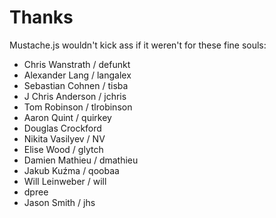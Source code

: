 # Thanks

Mustache.js wouldn't kick ass if it weren't for these fine souls:

 * Chris Wanstrath / defunkt
 * Alexander Lang / langalex
 * Sebastian Cohnen / tisba
 * J Chris Anderson / jchris
 * Tom Robinson / tlrobinson
 * Aaron Quint / quirkey
 * Douglas Crockford
 * Nikita Vasilyev / NV
 * Elise Wood / glytch
 * Damien Mathieu / dmathieu
 * Jakub Kuźma / qoobaa
 * Will Leinweber / will
 * dpree
 * Jason Smith / jhs
